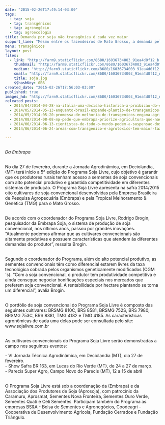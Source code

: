 ```yaml
---
date: "2015-02-26T17:49:14-03:00"
tags:
  - tag: soja
  - tag: transgênicos
  - tag: agronegócio
  - tag: agroecologia
title: Demanda por soja não transgênica é cada vez maior
support_line: "Mesmo entre os fazendeiros de Mato Grosso, a demanda pela soja convencional está cada vez maior, ao se livrarem dos royalties das grandes empresas."
menu: transgênicos
layout: post
files:
  - link: "http://farm9.staticflickr.com/8680/16036734003_91ea4d0f12_b.jpg"
    thumbnail: "http://farm9.staticflickr.com/8680/16036734003_91ea4d0f12_t.jpg"
    medium: "http://farm9.staticflickr.com/8680/16036734003_91ea4d0f12_z.jpg"
    small: "http://farm9.staticflickr.com/8680/16036734003_91ea4d0f12_n.jpg"
    title: soja.jpg
    $$hashKey: 0B6
created_date: "2015-02-26T17:56:03-03:00"
published: true
images_hd: "http://farm9.staticflickr.com/8680/16036734003_91ea4d0f12_n.jpg"
releated_posts:
  - 2014/04/2014-04-28-na-italia-uma-decisao-historica-a-proibicao-do-cultivo-de-milho-transgenico.md
  - 2014/05/2014-05-13-enquanto-brasil-expande-plantio-de-transgenicos-rejeicao-mundial-aumenta.md
  - 2014/05/2014-05-20-promessa-de-melhoria-de-transgenicos-engana-agricultores-no-mato-grosso.md
  - 2014/08/2014-08-08-mp-pede-que-embrapa-priorize-agricultura-que-nao-use-agrotoxicos.md
  - 2014/06/2014-06-13-cientistas-de-todo-o-mundo-pedem-a-suspensao-dos-transgenicos.md
  - 2014/06/2014-06-24-areas-com-transgenico-e-agrotoxico-tem-maior-taxa-de-cancer-aponta-relatorio.md

---
```

<p><br />
<em>Da Embrapa</em></p>

<p><br />
No dia 27 de fevereiro, durante a Jornada Agrodin&acirc;mica, em Deciolandia, (MT) ter&aacute; in&iacute;cio a 5&ordf; edi&ccedil;&atilde;o do Programa Soja Livre, cujo objetivo &eacute; garantir que os produtores rurais tenham acesso a sementes de soja convencionais com alto potencial produtivo e garantida competitividade em diferentes sistemas de produ&ccedil;&atilde;o. O Programa Soja Livre apresenta na safra 2014/2015 oito cultivares de soja convencional desenvolvidas pela Empresa Brasileira de Pesquisa Agropecu&aacute;ria (Embrapa) e pela Tropical Melhoramento &amp; Gen&eacute;tica (TMG) para o Mato Grosso.&nbsp;</p>

<p><br />
De acordo com o coordenador do Programa Soja Livre, Rodrigo Brogin, pesquisador da Embrapa Soja, o sistema de produ&ccedil;&atilde;o de soja convencional, nos &uacute;ltimos anos, passou por grandes inova&ccedil;&otilde;es. &ldquo;Atualmente podemos afirmar que as cultivares convencionais s&atilde;o altamente produtivas e possuem caracter&iacute;sticas que atendem &agrave;s diferentes demandas do produtor&rdquo;, ressalta Brogin.</p>

<p><br />
Segundo o coordenador do Programa, al&eacute;m do alto potencial produtivo, as sementes convencionais t&ecirc;m como diferencial estarem livres da taxa tecnol&oacute;gica cobrada pelos organismos geneticamente modificados (OGM&acute;s). &ldquo;Com a soja convencional, o produtor tem produtividade competitiva e ainda consegue negociar bonifica&ccedil;&otilde;es especiais nos mercados que preferem soja convencional. A rentabilidade por hectare plantando se torna um diferencial&rdquo;, avalia Brogin.&nbsp;</p>

<p><br />
O portf&oacute;lio de soja convencional do Programa Soja Livre &eacute; composto das seguintes cultivares: BRSMG 810C, BRS 8581, BRSMG 752S, BRS 7980, BRSMG 753C, BRS 8381, TMG 4182 e TMG 4185. As caracter&iacute;sticas agron&ocirc;micas de cada uma delas pode ser consultada pelo site: www.sojalivre.com.br&nbsp;</p>

<p><br />
As cultivares convencionais do Programa Soja Livre ser&atilde;o demonstradas a campo nos seguintes eventos:&nbsp;</p>

<p>- VI Jornada T&eacute;cnica Agrodin&acirc;mica, em Deciolandia (MT), dia 27 de fevereiro.&nbsp;<br />
- Show Safra BR 163, em Lucas do Rio Verde (MT), de 24 a 27 de mar&ccedil;o.&nbsp;<br />
- Parecis Super Agro, Campo Novo do Parecis (MT), 12 a 15 de abril&nbsp;</p>

<p><br />
O Programa Soja Livre est&aacute; sob a coordena&ccedil;&atilde;o da (Embrapa) e da Associa&ccedil;&atilde;o dos Produtores de Soja (Aprosoja), com patroc&iacute;nio da Caramuru, Aprosmat, Sementes Nova Fronteira, Sementes Ouro Verde, Sementes Quati e Celi Sementes. Participam tamb&eacute;m do Programa as empresas BS&amp;A - Bolsa de Sementes e Agroneg&oacute;cios, Coodeagri - Cooperativa de Desenvolvimento Agr&iacute;cola, Funda&ccedil;&atilde;o Cerrados e Funda&ccedil;&atilde;o Tri&acirc;ngulo.</p>
